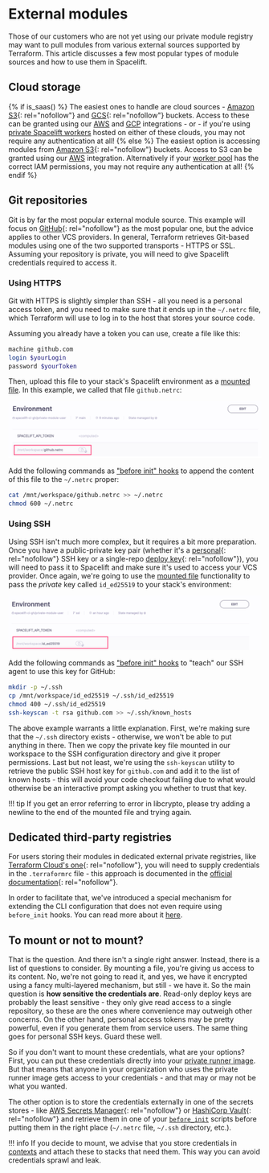 # External modules

Those of our customers who are not yet using our private module registry may want to pull modules from various external sources supported by Terraform. This article discusses a few most popular types of module sources and how to use them in Spacelift.

## Cloud storage

{% if is_saas() %}
The easiest ones to handle are cloud sources - [Amazon S3](https://www.terraform.io/docs/language/modules/sources.html#s3-bucket){: rel="nofollow"} and [GCS](https://www.terraform.io/docs/language/modules/sources.html#gcs-bucket){: rel="nofollow"} buckets. Access to these can be granted using our [AWS](../../integrations/cloud-providers/aws.md) and [GCP](../../integrations/cloud-providers/gcp.md) integrations - or - if you're using [private Spacelift workers](../../concepts/worker-pools.md) hosted on either of these clouds, you may not require any authentication at all!
{% else %}
The easiest option is accessing modules from [Amazon S3](https://www.terraform.io/docs/language/modules/sources.html#s3-bucket){: rel="nofollow"} buckets. Access to S3 can be granted using our [AWS](../../integrations/cloud-providers/aws.md) integration. Alternatively if your [worker pool](../../concepts/worker-pools.md) has the correct IAM permissions, you may not require any authentication at all!
{% endif %}

## Git repositories

Git is by far the most popular external module source. This example will focus on [GitHub](https://www.terraform.io/docs/language/modules/sources.html#github){: rel="nofollow"} as the most popular one, but the advice applies to other VCS providers. In general, Terraform retrieves Git-based modules using one of the two supported transports - HTTPS or SSL. Assuming your repository is private, you will need to give Spacelift credentials required to access it.

### Using HTTPS

Git with HTTPS is slightly simpler than SSH - all you need is a personal access token, and you need to make sure that it ends up in the `~/.netrc` file, which Terraform will use to log in to the host that stores your source code.

Assuming you already have a token you can use, create a file like this:

```bash
machine github.com
login $yourLogin
password $yourToken
```

Then, upload this file to your stack's Spacelift environment as a [mounted file](../../concepts/configuration/environment.md#mounted-files). In this example, we called that file `github.netrc`:

![](<../../assets/screenshots/Mouse_Highlight_Overlay (4).png>)

Add the following commands as ["before init" hooks](../../concepts/stack/stack-settings.md#customizing-workflow) to append the content of this file to the `~/.netrc` proper:

```bash
cat /mnt/workspace/github.netrc >> ~/.netrc
chmod 600 ~/.netrc
```

### Using SSH

Using SSH isn't much more complex, but it requires a bit more preparation. Once you have a public-private key pair (whether it's a [personal](https://docs.github.com/en/github/authenticating-to-github/connecting-to-github-with-ssh/adding-a-new-ssh-key-to-your-github-account){: rel="nofollow"} SSH key or a single-repo [deploy key](https://docs.github.com/en/developers/overview/managing-deploy-keys#deploy-keys){: rel="nofollow"}), you will need to pass it to Spacelift and make sure it's used to access your VCS provider. Once again, we're going to use the [mounted file](../../concepts/configuration/environment.md#mounted-files) functionality to pass the _private_ key called `id_ed25519` to your stack's environment:

![](<../../assets/screenshots/Mouse_Highlight_Overlay (5).png>)

Add the following commands as ["before init" hooks](../../concepts/stack/stack-settings.md#before-init-scripts) to "teach" our SSH agent to use this key for GitHub:

```bash
mkdir -p ~/.ssh
cp /mnt/workspace/id_ed25519 ~/.ssh/id_ed25519
chmod 400 ~/.ssh/id_ed25519
ssh-keyscan -t rsa github.com >> ~/.ssh/known_hosts
```

The above example warrants a little explanation. First, we're making sure that the `~/.ssh` directory exists - otherwise, we won't be able to put anything in there. Then we copy the private key file mounted in our workspace to the SSH configuration directory and give it proper permissions. Last but not least, we're using the `ssh-keyscan` utility to retrieve the public SSH host key for `github.com` and add it to the list of known hosts - this will avoid your code checkout failing due to what would otherwise be an interactive prompt asking you whether to trust that key.

!!! tip
    If you get an error referring to error in libcrypto, please try adding a newline to the end of the mounted file and trying again.

## Dedicated third-party registries

For users storing their modules in dedicated external private registries, like [Terraform Cloud's one](https://www.terraform.io/docs/cloud/registry/index.html){: rel="nofollow"}, you will need to supply credentials in the `.terraformrc` file - this approach is documented in the [official documentation](https://www.terraform.io/docs/cli/config/config-file.html#credentials){: rel="nofollow"}.

In order to facilitate that, we've introduced a special mechanism for extending the CLI configuration that does not even require using `before_init` hooks. You can read more about it [here](cli-configuration.md).

## To mount or not to mount?

That is the question. And there isn't a single right answer. Instead, there is a list of questions to consider. By mounting a file, you're giving us access to its content. No, we're not going to read it, and yes, we have it encrypted using a fancy multi-layered mechanism, but still - we have it. So the main question is **how sensitive the credentials are**. Read-only deploy keys are probably the least sensitive - they only give read access to a single repository, so these are the ones where convenience may outweigh other concerns. On the other hand, personal access tokens may be pretty powerful, even if you generate them from service users. The same thing goes for personal SSH keys. Guard these well.

So if you don't want to mount these credentials, what are your options? First, you can put these credentials directly into your [private runner image](../../integrations/docker.md#using-private-docker-images). But that means that anyone in your organization who uses the private runner image gets access to your credentials - and that may or may not be what you wanted.

The other option is to store the credentials externally in one of the secrets stores - like [AWS Secrets Manager](https://aws.amazon.com/secrets-manager/){: rel="nofollow"} or [HashiCorp Vault](https://www.vaultproject.io/){: rel="nofollow"} and retrieve them in one of your [`before_init`](../../concepts/stack/stack-settings.md#before-init-scripts) scripts before putting them in the right place (`~/.netrc` file, `~/.ssh` directory, etc.).

!!! info
    If you decide to mount, we advise that you store credentials in [contexts](../../concepts/configuration/context.md) and attach these to stacks that need them. This way you can avoid credentials sprawl and leak.
